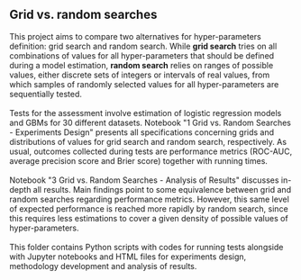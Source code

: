 ## Grid vs. random searches

This project aims to compare two alternatives for hyper-parameters definition: grid search and random search. While **grid search** tries on all combinations of values for all hyper-parameters that should be defined during a model estimation, **random search** relies on ranges of possible values, either discrete sets of integers or intervals of real values, from which samples of randomly selected values for all hyper-parameters are sequentially tested.
<br>
<br>
Tests for the assessment involve estimation of logistic regression models and GBMs for 30 different datasets. Notebook "1 Grid vs. Random Searches - Experiments Design" presents all specifications concerning grids and distributions of values for grid search and random search, respectively. As usual, outcomes collected during tests are performance metrics (ROC-AUC, average precision score and Brier score) together with running times.
<br>
<br>
Notebook "3 Grid vs. Random Searches - Analysis of Results" discusses in-depth all results. Main findings point to some equivalence between grid and random searches regarding performance metrics. However, this same level of expected performance is reached more rapidly by random search, since this requires less estimations to cover a given density of possible values of hyper-parameters.
<br>
<br>
This folder contains Python scripts with codes for running tests alongside with Jupyter notebooks and HTML files for experiments design, methodology development and analysis of results.
